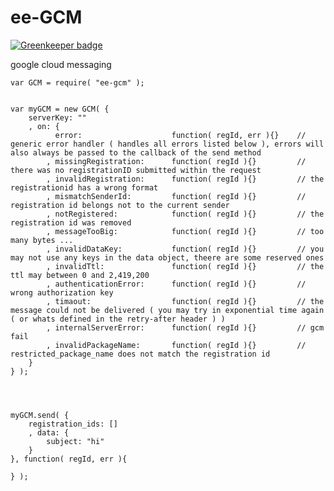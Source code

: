 # ee-GCM

[![Greenkeeper badge](https://badges.greenkeeper.io/eventEmitter/ee-gcm.svg)](https://greenkeeper.io/)

google cloud messaging


	var GCM = require( "ee-gcm" );


	var myGCM = new GCM( {
		serverKey: ""
		, on: {
			  error: 					function( regId, err ){}   	// generic error handler ( handles all errors listed below ), errors will also always be passed to the callback of the send method
			, missingRegistration: 		function( regId ){} 		// there was no registrationID submitted within the request
			, invalidRegistration:  	function( regId ){}			// the registrationid has a wrong format
			, mismatchSenderId:  		function( regId ){}			// registration id belongs not to the current sender
			, notRegistered:  			function( regId ){}			// the registration id was removed
			, messageTooBig:  			function( regId ){}			// too many bytes ...
			, invalidDataKey:  			function( regId ){}			// you may not use any keys in the data object, theere are some reserved ones
			, invalidTtl:  				function( regId ){}			// the ttl may between 0 and 2,419,200
			, authenticationError: 		function( regId ){}			// wrong authorization key
			, timaout:  				function( regId ){}			// the message could not be delivered ( you may try in exponential time again ( or whats defined in the retry-after header ) )
			, internalServerError:  	function( regId ){}			// gcm fail
			, invalidPackageName:  		function( regId ){}			// restricted_package_name does not match the registration id
		}
	} );




	myGCM.send( {
		registration_ids: []
		, data: {
			subject: "hi"
		}
	}, function( regId, err ){

	} );

